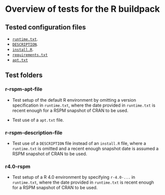 # Overview of tests for the R buildpack

## Tested configuration files

- [`runtime.txt`](https://build2docker.readthedocs.io/en/latest/config_files.html#runtime-txt-specifying-runtimes).
- [`DESCRIPTION`](https://build2docker.readthedocs.io/en/latest/config_files.html#description-install-an-r-package).
- [`install.R`](https://build2docker.readthedocs.io/en/latest/config_files.html#install-r-install-an-r-rstudio-environment).
- [`requirements.txt`](https://build2docker.readthedocs.io/en/latest/config_files.html#requirements-txt-install-a-python-environment)
- [`apt.txt`](https://build2docker.readthedocs.io/en/latest/config_files.html#apt-txt-install-packages-with-apt-get)

## Test folders

### r-rspm-apt-file

- Test setup of the default R environment by omitting a version specification in
  `runtime.txt`, where the date provided in `runtime.txt` is recent enough for a
  RSPM snapshot of CRAN to be used.

- Test use of a `apt.txt` file.

### r-rspm-description-file

- Test use of a `DESCRIPTION` file instead of an `install.R` file, where a
  `runtime.txt` is omitted and a recent enough snapshot date is assumed a RSPM
  snapshot of CRAN to be used.

### r4.0-rspm

- Test setup of a R 4.0 environment by specifying `r-4.0-...` in `runtime.txt`,
  where the date provided in `runtime.txt` is recent enough for a RSPM snapshot
  of CRAN to be used.
